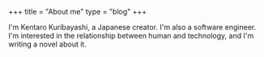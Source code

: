 +++
title = "About me"
type = "blog"
+++

I'm Kentaro Kuribayashi, a Japanese creator. I'm also a software engineer. I'm interested in the relationship between human and technology, and I'm writing a novel about it.
